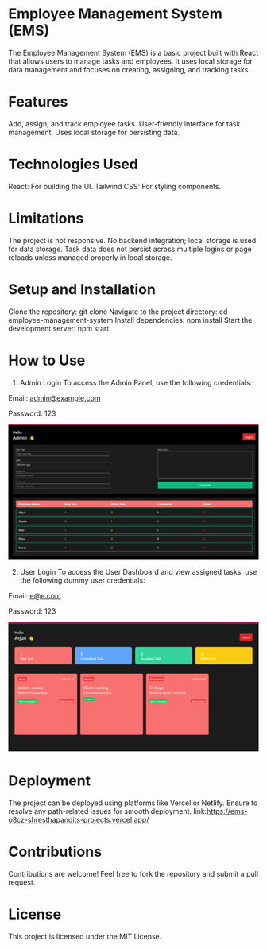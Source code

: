 # Employee Management System (EMS)
The Employee Management System (EMS) is a basic project built with React that allows users to manage tasks and employees. It uses local storage for data management and focuses on creating, assigning, and tracking tasks.

# Features
Add, assign, and track employee tasks.
User-friendly interface for task management.
Uses local storage for persisting data.
# Technologies Used
React: For building the UI.
Tailwind CSS: For styling components.
# Limitations
The project is not responsive.
No backend integration; local storage is used for data storage.
Task data does not persist across multiple logins or page reloads unless managed properly in local storage.
# Setup and Installation
Clone the repository:
git clone <repository-link>
Navigate to the project directory:
cd employee-management-system
Install dependencies:
npm install
Start the development server:
npm start

# How to Use
1. Admin Login
To access the Admin Panel, use the following credentials:

Email: admin@example.com

Password: 123

![Admin pannel](src/assets/ss1.png)


2. User Login
To access the User Dashboard and view assigned tasks, use the following dummy user credentials:

Email: e@e.com

Password: 123

![Screenshot 2](src/assets/ss2.png)

# Deployment
The project can be deployed using platforms like Vercel or Netlify. Ensure to resolve any path-related issues for smooth deployment.
link:https://ems-o8cz-shresthapandits-projects.vercel.app/

# Contributions
Contributions are welcome! Feel free to fork the repository and submit a pull request.

# License
This project is licensed under the MIT License.
